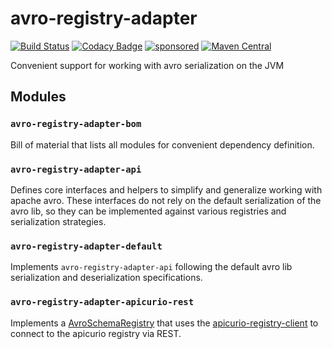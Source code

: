 # avro-registry-adapter

[![Build Status](https://github.com/holixon/avro-registry-adapter/workflows/Development%20branches/badge.svg)](https://github.com/holixon/avro-registry-adapter/actions)
[![Codacy Badge](https://app.codacy.com/project/badge/Grade/1f099f2971ed401ea1d8d55a7183a00c)](https://www.codacy.com/gh/holixon/avro-registry-adapter/dashboard?utm_source=github.com&amp;utm_medium=referral&amp;utm_content=holixon/avro-registry-adapter&amp;utm_campaign=Badge_Grade)
[![sponsored](https://img.shields.io/badge/sponsoredBy-Holisticon-RED.svg)](https://holisticon.de/)
[![Maven Central](https://maven-badges.herokuapp.com/maven-central/io.holixon.avro/avro-registry-adapter-bom/badge.svg)](https://maven-badges.herokuapp.com/maven-central/io.holixon.avro/avro-registry-adapter-bom)

Convenient support for working with avro serialization on the JVM

## Modules

### `avro-registry-adapter-bom`

Bill of material that lists all modules for convenient dependency definition.

### `avro-registry-adapter-api`

Defines core interfaces and helpers to simplify and generalize working with apache avro.
These interfaces do not rely on the default serialization of the avro lib, so they can be implemented against various
registries and serialization strategies.

### `avro-registry-adapter-default`

Implements `avro-registry-adapter-api` following the default avro lib serialization and deserialization specifications.

### `avro-registry-adapter-apicurio-rest`

Implements a [AvroSchemaRegistry](./extension/api/src/main/kotlin/AvroSchemaRegistry.kt) that uses the [apicurio-registry-client](https://github.com/Apicurio/apicurio-registry/tree/master/client) to connect to the apicurio registry via REST.
